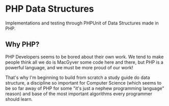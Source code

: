 # PHP Data Structures

Implementations and testing through PHPUnit of Data Structures made in PHP.

## Why PHP?

PHP Developers seems to be bored about their own work. We tend to make people think all we do is MacGyver some code
here and there, but PHP is a powerful language, and we must be more proud of our work!

That's why I'm beginning to build from scratch a study guide do data structure, a discipline so important for Computer
Science (which seems to be so far away of PHP for some "it's just a nephew programming language" reason) and base of
the most important algorithms every programmer should learn.
